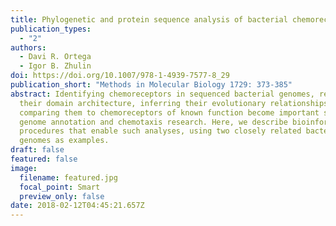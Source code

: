 ```yaml
---
title: Phylogenetic and protein sequence analysis of bacterial chemoreceptors
publication_types:
  - "2"
authors:
  - Davi R. Ortega
  - Igor B. Zhulin
doi: https://doi.org/10.1007/978-1-4939-7577-8_29
publication_short: "Methods in Molecular Biology 1729: 373-385"
abstract: Identifying chemoreceptors in sequenced bacterial genomes, revealing
  their domain architecture, inferring their evolutionary relationships, and
  comparing them to chemoreceptors of known function become important steps in
  genome annotation and chemotaxis research. Here, we describe bioinformatics
  procedures that enable such analyses, using two closely related bacterial
  genomes as examples.
draft: false
featured: false
image:
  filename: featured.jpg
  focal_point: Smart
  preview_only: false
date: 2018-02-12T04:45:21.657Z
---
```

